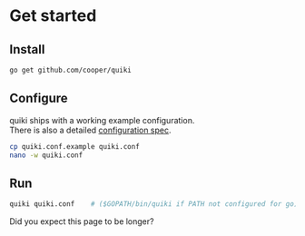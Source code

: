 # Get started

## Install

```sh
go get github.com/cooper/quiki
```

## Configure

quiki ships with a working example configuration.  
There is also a detailed [configuration spec](doc/configuration.md).

```sh
cp quiki.conf.example quiki.conf
nano -w quiki.conf
```

## Run

```sh
quiki quiki.conf    # ($GOPATH/bin/quiki if PATH not configured for go)
```

Did you expect this page to be longer?